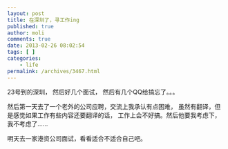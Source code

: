 ```yaml
---
layout: post
title: 在深圳了，寻工作ing
published: true
author: moli
comments: true
date: 2013-02-26 08:02:54
tags: [ ]
categories:
    - life
permalink: /archives/3467.html
---
```

23号到的深圳， 然后好几个面试， 然后有几个QQ给搞忘了。。。

然后第一天去了一个老外的公司应聘，交流上我承认有点困难， 虽然有翻译，但是感觉如果工作有些内容还要翻译的话， 工作上会不好搞。然后他要我考虑下，我不考虑了……

明天去一家港资公司面试，看看适合不适合自己吧。
